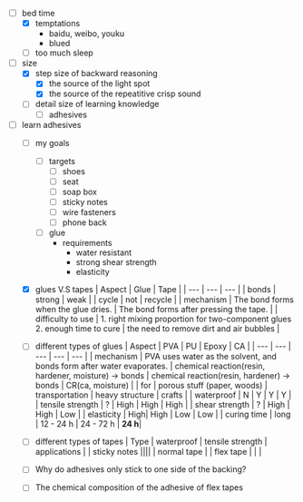 - [ ] bed time
	- [x] temptations
		- baidu, weibo, youku
		- blued
	- [ ] too much sleep 
- [ ] size
	- [x] step size of backward reasoning
		- [x] the source of the light spot 
		- [x] the source of the repeatitive crisp sound
	- [ ] detail size of learning knowledge
		- [ ] adhesives

- [ ] learn adhesives
	- [ ] my goals
		- [ ] targets
			- [ ] shoes
			- [ ] seat
			- [ ] soap box
			- [ ] sticky notes
			- [ ] wire fasteners
			- [ ] phone back
		- [ ] glue
			- requirements
				- water resistant
				- strong shear strength
				- elasticity
	- [x] glues V.S tapes
		|   Aspect | Glue | Tape |
		| --- | --- | --- |
		|   bonds | strong | weak |
		|   cycle | not | recycle |
		|   mechanism | The bond forms when the glue dries. | The bond forms after pressing the tape. |
		| 	 difficulty to use | 1. right mixing proportion for two-component glues 2. enough time to cure | the need to remove dirt and air bubbles |
	- [ ] different types of glues
		|   Aspect | PVA | PU | Epoxy | CA |
		|   --- | --- | --- | --- | --- |
		|   mechanism | PVA uses water as the solvent, and bonds form after water evaporates. | chemical reaction(resin, hardener, moisture) -> bonds | chemical reaction(resin, hardener) -> bonds |  CR(ca, moisture) |
		|   for | porous stuff (paper, woods) | transportation | heavy structure | crafts |
		|   waterproof | N | Y | Y | Y |
		|   tensile strength | ? | High | High | High |
		|   shear strength | ? | High | High | Low |
		|   elasticity | High| High | Low | Low |
		|   curing time | long | 12 - 24 h | 24 - 72 h | **24 h**|
		
	- [ ] different types of tapes
		|   Type | waterproof | tensile strength | applications |
		|   sticky notes ||||
		|   normal tape |
		|   flex tape |
		|   |
	- [ ] Why do adhesives only stick to one side of the backing?
	- [ ] The chemical composition of the adhesive of flex tapes
<!--stackedit_data:
eyJoaXN0b3J5IjpbLTEzOTAwMDk1MTldfQ==
-->